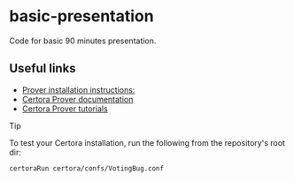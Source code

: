 # basic-presentation

Code for basic 90 minutes presentation.

## Useful links

- [Prover installation instructions:](https://docs.certora.com/en/latest/docs/user-guide/getting-started/install.html)
- [Certora Prover documentation](https://docs.certora.com/)
- [Certora Prover tutorials](https://docs.certora.com/projects/tutorials/en/latest/index.html)

> [!TIP]
> To test your Certora installation, run the following from the repository's
> root dir:
> 
> `certoraRun certora/confs/VotingBug.conf`
